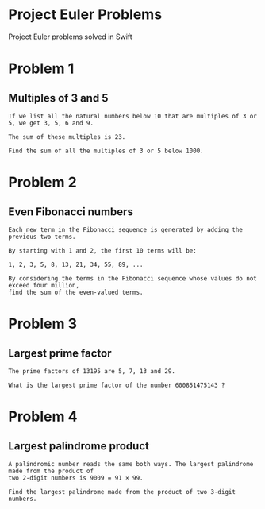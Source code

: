 Project Euler Problems
===========
Project Euler problems solved in Swift

Problem 1
======

Multiples of 3 and 5
------

```
If we list all the natural numbers below 10 that are multiples of 3 or 5, we get 3, 5, 6 and 9.

The sum of these multiples is 23.

Find the sum of all the multiples of 3 or 5 below 1000.
```

Problem 2
======

Even Fibonacci numbers
------

```
Each new term in the Fibonacci sequence is generated by adding the previous two terms.

By starting with 1 and 2, the first 10 terms will be:

1, 2, 3, 5, 8, 13, 21, 34, 55, 89, ...

By considering the terms in the Fibonacci sequence whose values do not exceed four million,
find the sum of the even-valued terms.
```

Problem 3
======

Largest prime factor
------

```
The prime factors of 13195 are 5, 7, 13 and 29.

What is the largest prime factor of the number 600851475143 ?
```

Problem 4
======

Largest palindrome product
------

```
A palindromic number reads the same both ways. The largest palindrome made from the product of
two 2-digit numbers is 9009 = 91 × 99.

Find the largest palindrome made from the product of two 3-digit numbers.
```